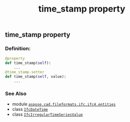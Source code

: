 ﻿---
title: time_stamp property
second_title: Aspose.CAD for Python via .NET API References
description: 
type: docs
weight: 60
url: /python-net/aspose.cad.fileformats.ifc.ifc4.entities/ifcirregulartimeseriesvalue/time_stamp/
is_root: false
---

## time_stamp property

### Definition:
```python
@property
def time_stamp(self):
    ...
@time_stamp.setter
def time_stamp(self, value):
    ...
```

### See Also
* module [`aspose.cad.fileformats.ifc.ifc4.entities`](../../)
* class [`IfcDateTime`](/cad/python-net/aspose.cad.fileformats.ifc.ifc4.types/ifcdatetime)
* class [`IfcIrregularTimeSeriesValue`](/cad/python-net/aspose.cad.fileformats.ifc.ifc4.entities/ifcirregulartimeseriesvalue)
